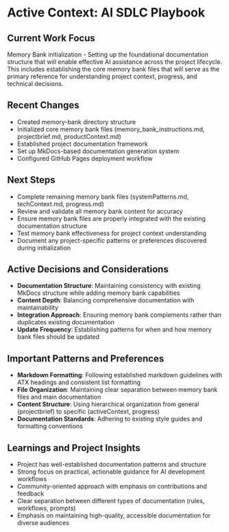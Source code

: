 # Active Context: AI SDLC Playbook

## Current Work Focus
Memory Bank initialization - Setting up the foundational documentation structure that will enable effective AI assistance across the project lifecycle. This includes establishing the core memory bank files that will serve as the primary reference for understanding project context, progress, and technical decisions.

## Recent Changes
- Created memory-bank directory structure
- Initialized core memory bank files (memory_bank_instructions.md, projectbrief.md, productContext.md)
- Established project documentation framework
- Set up MkDocs-based documentation generation system
- Configured GitHub Pages deployment workflow

## Next Steps
- Complete remaining memory bank files (systemPatterns.md, techContext.md, progress.md)
- Review and validate all memory bank content for accuracy
- Ensure memory bank files are properly integrated with the existing documentation structure
- Test memory bank effectiveness for project context understanding
- Document any project-specific patterns or preferences discovered during initialization

## Active Decisions and Considerations
- **Documentation Structure**: Maintaining consistency with existing MkDocs structure while adding memory bank capabilities
- **Content Depth**: Balancing comprehensive documentation with maintainability
- **Integration Approach**: Ensuring memory bank complements rather than duplicates existing documentation
- **Update Frequency**: Establishing patterns for when and how memory bank files should be updated

## Important Patterns and Preferences
- **Markdown Formatting**: Following established markdown guidelines with ATX headings and consistent list formatting
- **File Organization**: Maintaining clear separation between memory bank files and main documentation
- **Content Structure**: Using hierarchical organization from general (projectbrief) to specific (activeContext, progress)
- **Documentation Standards**: Adhering to existing style guides and formatting conventions

## Learnings and Project Insights
- Project has well-established documentation patterns and structure
- Strong focus on practical, actionable guidance for AI development workflows
- Community-oriented approach with emphasis on contributions and feedback
- Clear separation between different types of documentation (rules, workflows, prompts)
- Emphasis on maintaining high-quality, accessible documentation for diverse audiences 